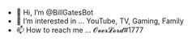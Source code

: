 - 👋 Hi, I’m @BillGatesBot
- 👀 I’m interested in ... YouTube, TV, Gaming, Family
- 📫 How to reach me ... 𝓞𝓿𝓮𝓻𝓛𝓸𝓻𝓭#1777

<!---
BillGatesBot/BillGatesBot is a ✨ special ✨ repository because its `README.md` (this file) appears on your GitHub profile.
You can click the Preview link to take a look at your changes.
--->
